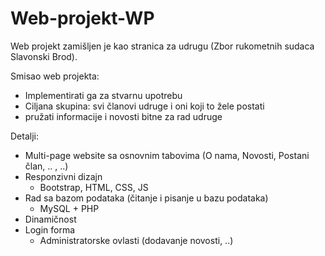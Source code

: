 # Web-projekt-WP

Web projekt zamišljen je kao stranica za udrugu (Zbor rukometnih sudaca Slavonski Brod).


Smisao web projekta:
  - Implementirati ga za stvarnu upotrebu
  - Ciljana skupina: svi članovi udruge i oni koji to žele postati
  - pružati informacije i novosti bitne za rad udruge 

Detalji:
  - Multi-page website sa osnovnim tabovima (O nama, Novosti, Postani član, .. , ..)
  - Responzivni dizajn 
      - Bootstrap, HTML, CSS, JS
  - Rad sa bazom podataka (čitanje i pisanje u bazu podataka) 
      - MySQL + PHP
  - Dinamičnost
  - Login forma  
      - Administratorske ovlasti (dodavanje novosti, ..)




   
  
